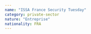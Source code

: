 ```yaml
---
name: "ISSA France Security Tuesday"
category: private-sector
nature: "Entreprise"
nationality: FRA
---
```

    